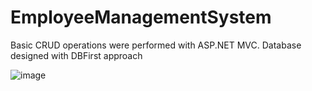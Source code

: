 # EmployeeManagementSystem

Basic CRUD operations were performed with ASP.NET MVC.
Database designed with DBFirst approach

![image](https://user-images.githubusercontent.com/108678871/177368117-6367d191-aa7f-4b7d-aef5-1ad0bc91710b.png)
